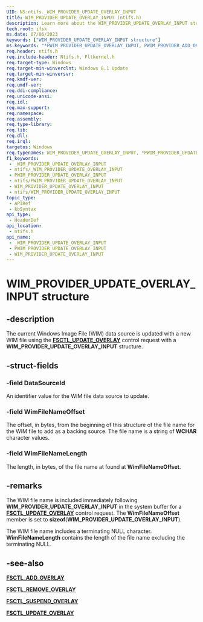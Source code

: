 ```yaml
---
UID: NS:ntifs._WIM_PROVIDER_UPDATE_OVERLAY_INPUT
title: WIM_PROVIDER_UPDATE_OVERLAY_INPUT (ntifs.h)
description: Learn more about the WIM_PROVIDER_UPDATE_OVERLAY_INPUT structure.
tech.root: ifsk
ms.date: 07/06/2023
keywords: ["WIM_PROVIDER_UPDATE_OVERLAY_INPUT structure"]
ms.keywords: "*PWIM_PROVIDER_UPDATE_OVERLAY_INPUT, PWIM_PROVIDER_ADD_OVERLAY_INPUT, PWIM_PROVIDER_ADD_OVERLAY_INPUT structure pointer [Installable File System Drivers], WIM_PROVIDER_ADD_OVERLAY_INPUT, WIM_PROVIDER_ADD_OVERLAY_INPUT structure [Installable File System Drivers], WIM_PROVIDER_UPDATE_OVERLAY_INPUT, WIM_PROVIDER_UPDATE_OVERLAY_INPUT structure [Installable File System Drivers], _WIM_PROVIDER_UPDATE_OVERLAY_INPUT, ifsk.wim_provider_update_overlay_input, ntifs/PWIM_PROVIDER_ADD_OVERLAY_INPUT, ntifs/WIM_PROVIDER_ADD_OVERLAY_INPUT"
req.header: ntifs.h
req.include-header: Ntifs.h, Fltkernel.h
req.target-type: Windows
req.target-min-winverclnt: Windows 8.1 Update
req.target-min-winversvr: 
req.kmdf-ver: 
req.umdf-ver: 
req.ddi-compliance: 
req.unicode-ansi: 
req.idl: 
req.max-support: 
req.namespace: 
req.assembly: 
req.type-library: 
req.lib: 
req.dll: 
req.irql: 
targetos: Windows
req.typenames: WIM_PROVIDER_UPDATE_OVERLAY_INPUT, *PWIM_PROVIDER_UPDATE_OVERLAY_INPUT
f1_keywords:
 - _WIM_PROVIDER_UPDATE_OVERLAY_INPUT
 - ntifs/_WIM_PROVIDER_UPDATE_OVERLAY_INPUT
 - PWIM_PROVIDER_UPDATE_OVERLAY_INPUT
 - ntifs/PWIM_PROVIDER_UPDATE_OVERLAY_INPUT
 - WIM_PROVIDER_UPDATE_OVERLAY_INPUT
 - ntifs/WIM_PROVIDER_UPDATE_OVERLAY_INPUT
topic_type:
 - APIRef
 - kbSyntax
api_type:
 - HeaderDef
api_location:
 - ntifs.h
api_name:
 - _WIM_PROVIDER_UPDATE_OVERLAY_INPUT
 - PWIM_PROVIDER_UPDATE_OVERLAY_INPUT
 - WIM_PROVIDER_UPDATE_OVERLAY_INPUT
---
```


# WIM_PROVIDER_UPDATE_OVERLAY_INPUT structure

## -description

The current Windows Image File (WIM) data source is updated with a new WIM file using the [**FSCTL_UPDATE_OVERLAY**](/windows-hardware/drivers/ifs/fsctl-update-overlay) control request with a **WIM_PROVIDER_UPDATE_OVERLAY_INPUT** structure.

## -struct-fields

### -field DataSourceId

An identifier value for the WIM file data source to update.

### -field WimFileNameOffset

The offset, in bytes, from the beginning of this structure of the file name for the WIM file to add as a backing source. The file name is a string of **WCHAR** character values.

### -field WimFileNameLength

The length, in bytes, of the file name at found at  **WimFileNameOffset**.

## -remarks

The WIM file name is included immediately following **WIM_PROVIDER_UPDATE_OVERLAY_INPUT** in the system buffer for a [**FSCTL_UPDATE_OVERLAY**](/windows-hardware/drivers/ifs/fsctl-update-overlay) control request. The **WimFileNameOffset** member is set to **sizeof**(**WIM_PROVIDER_UPDATE_OVERLAY_INPUT**).

The WIM file name includes a terminating NULL character. **WimFileNameLength** contains the length of the file name excluding the terminating NULL.

## -see-also

[**FSCTL_ADD_OVERLAY**](/windows-hardware/drivers/ifs/fsctl-add-overlay)

[**FSCTL_REMOVE_OVERLAY**](/windows-hardware/drivers/ifs/fsctl-remove-overlay)

[**FSCTL_SUSPEND_OVERLAY**](/windows-hardware/drivers/ifs/fsctl-suspend-overlay)

[**FSCTL_UPDATE_OVERLAY**](/windows-hardware/drivers/ifs/fsctl-update-overlay)
